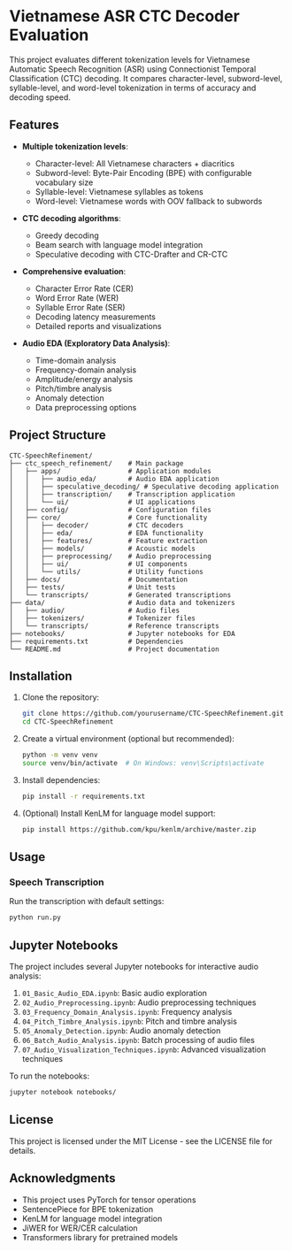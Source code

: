 # Vietnamese ASR CTC Decoder Evaluation

This project evaluates different tokenization levels for Vietnamese Automatic Speech Recognition (ASR) using Connectionist Temporal Classification (CTC) decoding. It compares character-level, subword-level, syllable-level, and word-level tokenization in terms of accuracy and decoding speed.

## Features

- **Multiple tokenization levels**:
  - Character-level: All Vietnamese characters + diacritics
  - Subword-level: Byte-Pair Encoding (BPE) with configurable vocabulary size
  - Syllable-level: Vietnamese syllables as tokens
  - Word-level: Vietnamese words with OOV fallback to subwords

- **CTC decoding algorithms**:
  - Greedy decoding
  - Beam search with language model integration
  - Speculative decoding with CTC-Drafter and CR-CTC

- **Comprehensive evaluation**:
  - Character Error Rate (CER)
  - Word Error Rate (WER)
  - Syllable Error Rate (SER)
  - Decoding latency measurements
  - Detailed reports and visualizations

- **Audio EDA (Exploratory Data Analysis)**:
  - Time-domain analysis
  - Frequency-domain analysis
  - Amplitude/energy analysis
  - Pitch/timbre analysis
  - Anomaly detection
  - Data preprocessing options

## Project Structure

```
CTC-SpeechRefinement/
├── ctc_speech_refinement/    # Main package
│   ├── apps/                 # Application modules
│   │   ├── audio_eda/        # Audio EDA application
│   │   ├── speculative_decoding/ # Speculative decoding application
│   │   ├── transcription/    # Transcription application
│   │   └── ui/               # UI applications
│   ├── config/               # Configuration files
│   ├── core/                 # Core functionality
│   │   ├── decoder/          # CTC decoders
│   │   ├── eda/              # EDA functionality
│   │   ├── features/         # Feature extraction
│   │   ├── models/           # Acoustic models
│   │   ├── preprocessing/    # Audio preprocessing
│   │   ├── ui/               # UI components
│   │   └── utils/            # Utility functions
│   ├── docs/                 # Documentation
│   ├── tests/                # Unit tests
│   └── transcripts/          # Generated transcriptions
├── data/                     # Audio data and tokenizers
│   ├── audio/                # Audio files
│   ├── tokenizers/           # Tokenizer files
│   └── transcripts/          # Reference transcripts
├── notebooks/                # Jupyter notebooks for EDA
├── requirements.txt          # Dependencies
└── README.md                 # Project documentation
```

## Installation

1. Clone the repository:
   ```bash
   git clone https://github.com/yourusername/CTC-SpeechRefinement.git
   cd CTC-SpeechRefinement
   ```

2. Create a virtual environment (optional but recommended):
   ```bash
   python -m venv venv
   source venv/bin/activate  # On Windows: venv\Scripts\activate
   ```

3. Install dependencies:
   ```bash
   pip install -r requirements.txt
   ```

4. (Optional) Install KenLM for language model support:
   ```bash
   pip install https://github.com/kpu/kenlm/archive/master.zip
   ```

## Usage

### Speech Transcription

Run the transcription with default settings:

```bash
python run.py
```
## Jupyter Notebooks

The project includes several Jupyter notebooks for interactive audio analysis:

1. `01_Basic_Audio_EDA.ipynb`: Basic audio exploration
2. `02_Audio_Preprocessing.ipynb`: Audio preprocessing techniques
3. `03_Frequency_Domain_Analysis.ipynb`: Frequency analysis
4. `04_Pitch_Timbre_Analysis.ipynb`: Pitch and timbre analysis
5. `05_Anomaly_Detection.ipynb`: Audio anomaly detection
6. `06_Batch_Audio_Analysis.ipynb`: Batch processing of audio files
7. `07_Audio_Visualization_Techniques.ipynb`: Advanced visualization techniques

To run the notebooks:

```bash
jupyter notebook notebooks/
```

## License

This project is licensed under the MIT License - see the LICENSE file for details.

## Acknowledgments

- This project uses PyTorch for tensor operations
- SentencePiece for BPE tokenization
- KenLM for language model integration
- JiWER for WER/CER calculation
- Transformers library for pretrained models

